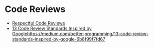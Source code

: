 # Code Reviews

* [Respectful Code Reviews](https://chromium.googlesource.com/chromium/src/+/master/docs/cr_respect.md)
* [13 Code Review Standards Inspired by Google]()https://medium.com/better-programming/13-code-review-standards-inspired-by-google-6b8f99f7fd67